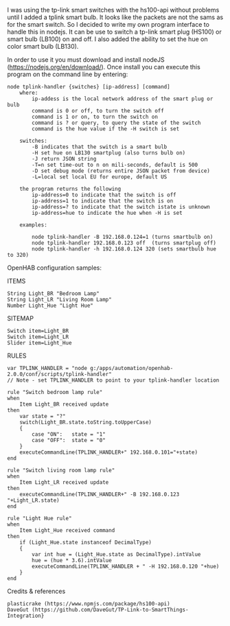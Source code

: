 I was using the tp-link smart switches with the hs100-api without problems until I added a tplink smart bulb.
It looks like the packets are not the sams as for the smart switch. So I decided to write my own
program interface to handle this in nodejs. It can be use to switch a tp-link smart plug (HS100) or 
smart bulb (LB100) on and off. I also added the ability to set the hue on color smart bulb (LB130).

In order to use it you must download and install nodeJS (https://nodejs.org/en/download/).
Once install you can execute this program on the command line by entering:

	node tplink-handler {switches} [ip-address] [command] 
		where:
			ip-addess is the local network address of the smart plug or bulb
			command is 0 or off, to turn the switch off
			command is 1 or on, to turn the switch on
			command is ? or query, to query the state of the switch
			command is the hue value if the -H switch is set

		switches:	
			-B indicates that the switch is a smart bulb
			-H set hue on LB130 smartplug (also turns bulb on)
			-J return JSON string
			-T=n set time-out to n on mili-seconds, default is 500
			-D set debug mode (returns entire JSON packet from device)
			-L=local set local EU for europe, default US
			
		the program returns the following
			ip-address=0 to indicate that the switch is off
			ip-address=1 to indicate that the switch is on
			ip-address=? to indicate that the switch istate is unknown
			ip-address=hue to indicate the hue when -H is set

		examples:

			node tplink-handler -B 192.168.0.124=1 (turns smartbulb on) 
			node tplink-handler 192.168.0.123 off  (turns smartplug off)
			node tplink-handler -h 192.168.0.124 320 (sets smartbulb hue to 320)

OpenHAB configuration samples:
			
ITEMS

	String Light_BR "Bedroom Lamp" 
	String Light_LR "Living Room Lamp" 
    Number Light_Hue "Light Hue"   

SITEMAP

	Switch item=Light_BR  
	Switch item=Light_LR  
    Slider item=Light_Hue 

RULES

    var TPLINK_HANDLER = "node g:/apps/automation/openhab-2.0.0/conf/scripts/tplink-handler"
    // Note - set TPLINK_HANDLER to point to your tplink-handler location 

	rule "Switch bedroom lamp rule"
	when 
		Item Light_BR received update
	then
		var state = "?"
		switch(Light_BR.state.toString.toUpperCase)
		{
			case "ON":   state = "1"
			case "OFF":  state = "0"
		}	
		executeCommandLine(TPLINK_HANDLER+" 192.168.0.101="+state)
	end

	rule "Switch living room lamp rule"
	when 
		Item Light_LR received update
	then
		executeCommandLine(TPLINK_HANDLER+" -B 192.168.0.123 "+Light_LR.state)
	end

	rule "Light Hue rule"
	when 
		Item Light_Hue received command
	then
		if (Light_Hue.state instanceof DecimalType) 
		{
			var int hue = (Light_Hue.state as DecimalType).intValue
			hue = (hue * 3.6).intValue 
			executeCommandLine(TPLINK_HANDLER + " -H 192.168.0.120 "+hue)
		}
	end

Credits & references	

	plasticrake (https://www.npmjs.com/package/hs100-api)
	DaveGut (https://github.com/DaveGut/TP-Link-to-SmartThings-Integration}
